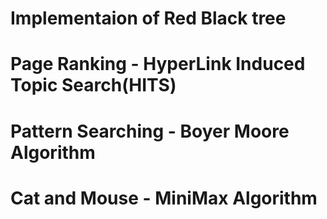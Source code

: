 # Implementaion of Red Black tree
# Page Ranking - HyperLink Induced Topic Search(HITS)
# Pattern Searching - Boyer Moore Algorithm
# Cat and Mouse - MiniMax Algorithm

